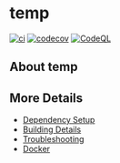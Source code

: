 # temp

[![ci](https://github.com/justinboneh/temp/actions/workflows/ci.yml/badge.svg)](https://github.com/justinboneh/temp/actions/workflows/ci.yml)
[![codecov](https://codecov.io/gh/justinboneh/temp/branch/main/graph/badge.svg)](https://codecov.io/gh/justinboneh/temp)
[![CodeQL](https://github.com/justinboneh/temp/actions/workflows/codeql-analysis.yml/badge.svg)](https://github.com/justinboneh/temp/actions/workflows/codeql-analysis.yml)

## About temp



## More Details

 * [Dependency Setup](README_dependencies.md)
 * [Building Details](README_building.md)
 * [Troubleshooting](README_troubleshooting.md)
 * [Docker](README_docker.md)
